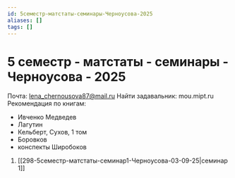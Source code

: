 ```yaml
---
id: 5семестр-матстаты-семинары-Черноусова-2025
aliases: []
tags: []
---
```


# 5 семестр - матстаты - семинары - Черноусова - 2025

Почта: lena_chernousova87@mail.ru
Найти задавальник: mou.mipt.ru
Рекомендация по книгам:

- Ивченко Медведев
- Лагутин
- Кельберт, Сухов, 1 том
- Боровков
- конспекты Широбоков

1. [[298-5семестр-матстаты-семинар1-Черноусова-03-09-25|семинар 1]]
